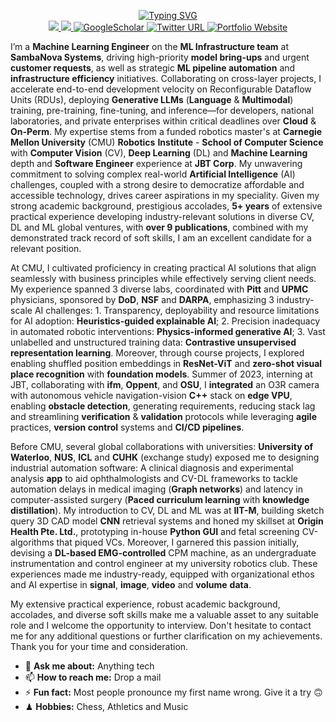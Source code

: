 <div align="center">
<p align="center">
<a href="https://github.com/VIEKASH2001">
    <img src="https://readme-typing-svg.demolab.com?font=Georgia&size=18&duration=2000&pause=500&multiline=true&width=500&height=80&lines=Viekash+Vinoth+Kumar;Language+and+Multimodal+Models+%7C+ML+Acceleration+and+Infra" alt="Typing SVG" />
</a>
<br/>

<a href="https://www.linkedin.com/in/viekash-v-k/">
    <img src="https://img.shields.io/badge/-Linkedin-blue?style=flat&logo=linkedin">
</a>
<a href="mailto:vvinothk@andrew.cmu.edu">
    <img src="https://img.shields.io/badge/-Email-red?style=flat&logo=gmail&logoColor=white">
</a>
<a href='https://scholar.google.com/citations?user=P9ZYvMYAAAAJ&hl=en' target="_blank">
    <img alt='GoogleScholar' src='https://img.shields.io/badge/Scholar-100000?style=flat&logo=GoogleScholar&logoColor=white&&color=0181FF'>
</a>
    
<a href="https://twitter.com/ViekashK">
    <img alt="Twitter URL" src="https://img.shields.io/twitter/url?color=blue&label=Twitter&style=social&url=https%3A%2F%2Ftwitter.com%2FDhruvSrikanth">
</a>

<a href='https://sites.google.com/view/viekash' target="_blank">
    <img alt='Portfolio Website' src='https://img.shields.io/badge/Website-FF5722?style=flat&logoColor=white&&color=FFA500'>
</a>

<br/> 
</p>
</div>

I’m a **Machine Learning Engineer** on the **ML Infrastructure team** at **SambaNova Systems**, driving high-priority **model bring-ups** and urgent **customer requests**, as well as strategic **ML pipeline automation** and **infrastructure efficiency** initiatives. Collaborating on cross-layer projects, I accelerate end-to-end development velocity on Reconfigurable Dataflow Units (RDUs), deploying **Generative LLMs** (**Language** & **Multimodal**) training, pre-training, fine-tuning, and inference—for developers, national laboratories, and private enterprises within critical deadlines over **Cloud** & **On-Perm**. My expertise stems from a funded robotics master's at **Carnegie Mellon University** (CMU) **Robotics** **Institute** - **School of Computer Science** with **Computer Vision** (CV), **Deep Learning** (DL) and **Machine Learning** depth and **Software Engineer** experience at **JBT Corp**. My unwavering commitment to solving complex real-world **Artificial Intelligence** (AI) challenges, coupled with a strong desire to democratize affordable and accessible technology, drives career aspirations in my speciality. Given my strong academic background, prestigious accolades, **5+ years** of extensive practical experience developing industry-relevant solutions in diverse CV, DL and ML global ventures, with **over 9 publications**, combined with my demonstrated track record of soft skills, I am an excellent candidate for a relevant position.

At CMU, I cultivated proficiency in creating practical AI solutions that align seamlessly with business principles while effectively serving client needs. My experience spanned 3 diverse labs, coordinated with **Pitt** and **UPMC** physicians, sponsored by **DoD**, **NSF** and **DARPA**, emphasizing 3 industry-scale AI challenges: 1. Transparency, deployability and resource limitations for AI adoption: **Heuristics-guided explainable AI**; 2. Precision inadequacy in automated robotic interventions: **Physics-informed generative AI**; 3. Vast unlabelled and unstructured training data: **Contrastive unsupervised representation learning**. Moreover, through course projects, I explored enabling shuffled position embeddings in **ResNet-ViT** and **zero-shot visual place recognition** with **foundation models**. Summer of 2023, interning at JBT, collaborating with **ifm**, **Oppent**, and **OSU**, I **integrated** an O3R camera with autonomous vehicle navigation-vision **C++** stack on **edge VPU**, enabling **obstacle detection**, generating requirements, reducing stack lag and streamlining **verification** & **validation** protocols while leveraging **agile** practices, **version control** systems and **CI/CD pipelines**.

Before CMU, several global collaborations with universities: **University of Waterloo**, **NUS**, **ICL** and **CUHK** (exchange study) exposed me to designing industrial automation software: A clinical diagnosis and experimental analysis **app** to aid ophthalmologists and CV-DL frameworks to tackle automation delays in medical imaging (**Graph networks**) and latency in computer-assisted surgery (**Paced curriculum learning** with **knowledge distillation**). My introduction to CV, DL and ML was at **IIT-M**, building sketch query 3D CAD model **CNN** retrieval systems and honed my skillset at **Origin Health Pte. Ltd.**, prototyping in-house **Python GUI** and fetal screening CV-algorithms that piqued VCs. Moreover, I garnered this passion initially, devising a **DL-based EMG-controlled** CPM machine, as an undergraduate instrumentation and control engineer at my university robotics club. These experiences made me industry-ready, equipped with organizational ethos and AI expertise in **signal**, **image**, **video** and **volume** **data**.

My extensive practical experience, robust academic background, accolades, and diverse soft skills make me a valuable asset to any suitable role and I welcome the opportunity to interview. Don't hesitate to contact me for any additional questions or further clarification on my achievements. Thank you for your time and consideration.



- 💬 **Ask me about:** Anything tech
- 📫 **How to reach me:** Drop a mail
- ⚡ **Fun fact:** Most people pronounce my first name wrong. Give it a try 🙃
- ♟ **Hobbies:** Chess, Athletics and Music

</div>
